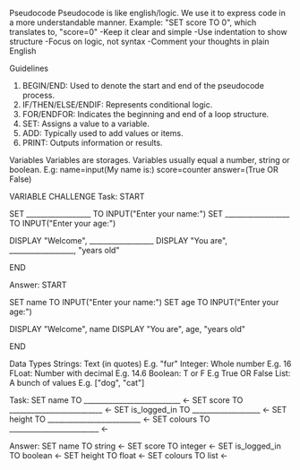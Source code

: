Pseudocode
Pseudocode is like english/logic. We use it to express code in a more understandable manner.
Example: "SET score TO 0", which translates to, "score=0"
-Keep it clear and simple
-Use indentation to show structure
-Focus on logic, not syntax
-Comment your thoughts in plain English

Guidelines
1. BEGIN/END: Used to denote the start and end of the pseudocode process.
3. IF/THEN/ELSE/ENDIF: Represents conditional logic.
4. FOR/ENDFOR: Indicates the beginning and end of a loop structure.
5. SET: Assigns a value to a variable.
6. ADD: Typically used to add values or items.
8. PRINT: Outputs information or results.

Variables
Variables are storages. Variables usually equal a number, string or boolean.
E.g:
name=input(My name is:)
score=counter
answer=(True OR False)

VARIABLE CHALLENGE
Task:
START

SET __________________ TO INPUT("Enter your name:")
SET __________________ TO INPUT("Enter your age:")

DISPLAY "Welcome", __________________
DISPLAY "You are", __________________, "years old"

END

Answer:
START

SET name TO INPUT("Enter your name:")
SET age TO INPUT("Enter your age:")

DISPLAY "Welcome", name
DISPLAY "You are", age, "years old"

END

Data Types
Strings: Text (in quotes) E.g. "fur"
Integer: Whole number E.g. 16
FLoat: Number with decimal E.g. 14.6
Boolean: T or F E.g True OR False
List: A bunch of values E.g. ["dog", "cat"]

Task:
SET name TO ___________________________   ← 
SET score TO __________________________   ← 
SET is_logged_in TO ___________________   ← 
SET height TO __________________________  ← 
SET colours TO _________________________  ← 

Answer:
SET name TO string            ← 
SET score TO integer          ← 
SET is_logged_in TO boolean   ← 
SET height TO float           ← 
SET colours TO list           ← 
